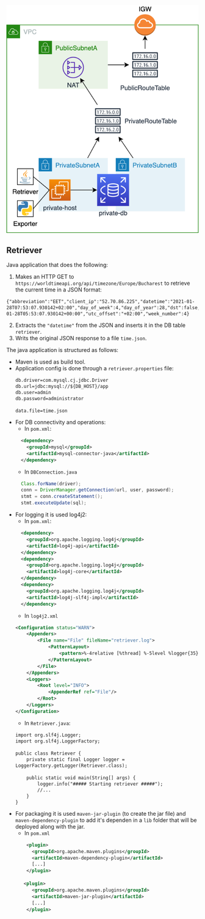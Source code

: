 ![Application](../resources/diagrams-app.png)

## Retriever

Java application that does the following:
1. Makes an HTTP GET to `https://worldtimeapi.org/api/timezone/Europe/Bucharest` to retrieve the current time in a JSON format:
  ```
  {"abbreviation":"EET","client_ip":"52.70.86.225","datetime":"2021-01-28T07:53:07.930142+02:00","day_of_week":4,"day_of_year":28,"dst":false,"dst_from":null,"dst_offset":0,"dst_until":null,"raw_offset":7200,"timezone":"Europe/Bucharest","unixtime":1611813187,"utc_datetime":"2021-01-28T05:53:07.930142+00:00","utc_offset":"+02:00","week_number":4}
  ```
2. Extracts the `"datetime"` from the JSON and inserts it in the DB table `retriever`.
3. Writs the original JSON response to a file `time.json`.

The java application is structured as follows:
* Maven is used as build tool.
* Application config is done through a `retriever.properties` file:
  ```
  db.driver=com.mysql.cj.jdbc.Driver
  db.url=jdbc:mysql://${DB_HOST}/app
  db.user=admin
  db.password=administrator

  data.file=time.json
  ```
* For DB connectivity and operations:
  * In `pom.xml`:
  ```xml
    <dependency>
      <groupId>mysql</groupId>
      <artifactId>mysql-connector-java</artifactId>
    </dependency>
  ```
  * In `DBConnection.java`
  ```java
    Class.forName(driver);
    conn = DriverManager.getConnection(url, user, password);
    stmt = conn.createStatement();
    stmt.executeUpdate(sql);
  ```
* For logging it is used log4j2:
  * In `pom.xml`:
  ```xml
    <dependency>
      <groupId>org.apache.logging.log4j</groupId>
      <artifactId>log4j-api</artifactId>
    </dependency>
    <dependency>
      <groupId>org.apache.logging.log4j</groupId>
      <artifactId>log4j-core</artifactId>
    </dependency>
    <dependency>
      <groupId>org.apache.logging.log4j</groupId>
      <artifactId>log4j-slf4j-impl</artifactId>
    </dependency>
  ```
  * In `log4j2.xml`
  ```xml
  <Configuration status="WARN">
      <Appenders>
          <File name="File" fileName="retriever.log">
              <PatternLayout>
                  <pattern>%-4relative [%thread] %-5level %logger{35} - %msg%n</pattern>
              </PatternLayout>
          </File>
      </Appenders>
      <Loggers>
          <Root level="INFO">
              <AppenderRef ref="File"/>
          </Root>
      </Loggers>
  </Configuration>
  ```
  * In `Retriever.java`:
  ```
  import org.slf4j.Logger;
  import org.slf4j.LoggerFactory;

  public class Retriever {
      private static final Logger logger = LoggerFactory.getLogger(Retriever.class);

      public static void main(String[] args) {
          logger.info("##### Starting retriever #####");
          //...
      }
  }
  ```
* For packaging it is used `maven-jar-plugin` (to create the jar file) and `maven-dependency-plugin` to add it's dependen in a `lib` folder that will be deployed along with the jar.
  * In `pom.xml`
  ```xml
      <plugin>
        <groupId>org.apache.maven.plugins</groupId>
        <artifactId>maven-dependency-plugin</artifactId>
        [...]
      </plugin>

     <plugin>
        <groupId>org.apache.maven.plugins</groupId>
        <artifactId>maven-jar-plugin</artifactId>
        [...]
      </plugin>
  ```
